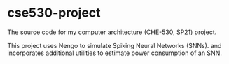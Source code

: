 # cse530-project
The source code for my computer architecture (CHE-530, SP21) project.

This project uses Nengo to simulate Spiking Neural Networks (SNNs). and incorporates additional utilities to estimate power consumption of an SNN.
